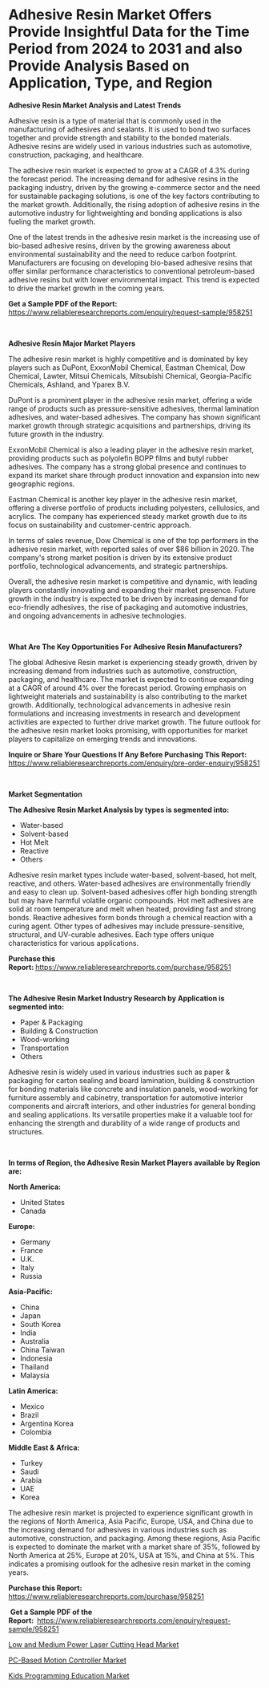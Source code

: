 <p><h1>Adhesive Resin Market Offers Provide Insightful Data for the Time Period from 2024 to 2031 and also Provide Analysis Based on Application, Type, and Region</h1></p><p><strong>Adhesive Resin Market Analysis and Latest Trends</strong></p>
<p><p>Adhesive resin is a type of material that is commonly used in the manufacturing of adhesives and sealants. It is used to bond two surfaces together and provide strength and stability to the bonded materials. Adhesive resins are widely used in various industries such as automotive, construction, packaging, and healthcare.</p><p>The adhesive resin market is expected to grow at a CAGR of 4.3% during the forecast period. The increasing demand for adhesive resins in the packaging industry, driven by the growing e-commerce sector and the need for sustainable packaging solutions, is one of the key factors contributing to the market growth. Additionally, the rising adoption of adhesive resins in the automotive industry for lightweighting and bonding applications is also fueling the market growth.</p><p>One of the latest trends in the adhesive resin market is the increasing use of bio-based adhesive resins, driven by the growing awareness about environmental sustainability and the need to reduce carbon footprint. Manufacturers are focusing on developing bio-based adhesive resins that offer similar performance characteristics to conventional petroleum-based adhesive resins but with lower environmental impact. This trend is expected to drive the market growth in the coming years.</p></p>
<p><strong>Get a Sample PDF of the Report:&nbsp;</strong> <a href="https://www.reliableresearchreports.com/enquiry/request-sample/958251">https://www.reliableresearchreports.com/enquiry/request-sample/958251</a></p>
<p>&nbsp;</p>
<p><strong>Adhesive Resin Major Market Players</strong></p>
<p><p>The adhesive resin market is highly competitive and is dominated by key players such as DuPont, ExxonMobil Chemical, Eastman Chemical, Dow Chemical, Lawter, Mitsui Chemicals, Mitsubishi Chemical, Georgia-Pacific Chemicals, Ashland, and Yparex B.V.</p><p>DuPont is a prominent player in the adhesive resin market, offering a wide range of products such as pressure-sensitive adhesives, thermal lamination adhesives, and water-based adhesives. The company has shown significant market growth through strategic acquisitions and partnerships, driving its future growth in the industry.</p><p>ExxonMobil Chemical is also a leading player in the adhesive resin market, providing products such as polyolefin BOPP films and butyl rubber adhesives. The company has a strong global presence and continues to expand its market share through product innovation and expansion into new geographic regions.</p><p>Eastman Chemical is another key player in the adhesive resin market, offering a diverse portfolio of products including polyesters, cellulosics, and acrylics. The company has experienced steady market growth due to its focus on sustainability and customer-centric approach.</p><p>In terms of sales revenue, Dow Chemical is one of the top performers in the adhesive resin market, with reported sales of over $86 billion in 2020. The company's strong market position is driven by its extensive product portfolio, technological advancements, and strategic partnerships.</p><p>Overall, the adhesive resin market is competitive and dynamic, with leading players constantly innovating and expanding their market presence. Future growth in the industry is expected to be driven by increasing demand for eco-friendly adhesives, the rise of packaging and automotive industries, and ongoing advancements in adhesive technologies.</p></p>
<p>&nbsp;</p>
<p><strong>What Are The Key Opportunities For Adhesive Resin Manufacturers?</strong></p>
<p><p>The global Adhesive Resin market is experiencing steady growth, driven by increasing demand from industries such as automotive, construction, packaging, and healthcare. The market is expected to continue expanding at a CAGR of around 4% over the forecast period. Growing emphasis on lightweight materials and sustainability is also contributing to the market growth. Additionally, technological advancements in adhesive resin formulations and increasing investments in research and development activities are expected to further drive market growth. The future outlook for the adhesive resin market looks promising, with opportunities for market players to capitalize on emerging trends and innovations.</p></p>
<p><strong>Inquire or Share Your Questions If Any Before Purchasing This Report:</strong> <a href="https://www.reliableresearchreports.com/enquiry/pre-order-enquiry/958251">https://www.reliableresearchreports.com/enquiry/pre-order-enquiry/958251</a></p>
<p>&nbsp;</p>
<p><strong>Market Segmentation</strong></p>
<p><strong>The Adhesive Resin Market Analysis by types is segmented into:</strong></p>
<p><ul><li>Water-based</li><li>Solvent-based</li><li>Hot Melt</li><li>Reactive</li><li>Others</li></ul></p>
<p><p>Adhesive resin market types include water-based, solvent-based, hot melt, reactive, and others. Water-based adhesives are environmentally friendly and easy to clean up. Solvent-based adhesives offer high bonding strength but may have harmful volatile organic compounds. Hot melt adhesives are solid at room temperature and melt when heated, providing fast and strong bonds. Reactive adhesives form bonds through a chemical reaction with a curing agent. Other types of adhesives may include pressure-sensitive, structural, and UV-curable adhesives. Each type offers unique characteristics for various applications.</p></p>
<p><strong>Purchase this Report:&nbsp;</strong><a href="https://www.reliableresearchreports.com/purchase/958251">https://www.reliableresearchreports.com/purchase/958251</a></p>
<p>&nbsp;</p>
<p><strong>The Adhesive Resin Market Industry Research by Application is segmented into:</strong></p>
<p><ul><li>Paper & Packaging</li><li>Building & Construction</li><li>Wood-working</li><li>Transportation</li><li>Others</li></ul></p>
<p><p>Adhesive resin is widely used in various industries such as paper & packaging for carton sealing and board lamination, building & construction for bonding materials like concrete and insulation panels, wood-working for furniture assembly and cabinetry, transportation for automotive interior components and aircraft interiors, and other industries for general bonding and sealing applications. Its versatile properties make it a valuable tool for enhancing the strength and durability of a wide range of products and structures.</p></p>
<p>&nbsp;</p>
<p><strong>In terms of Region, the Adhesive Resin Market Players available by Region are:</strong></p>
<p>
    <p> <strong> North America: </strong>
        <ul>
            <li>United States</li>
            <li>Canada</li>
        </ul>
        </p> 
    <p> <strong> Europe: </strong>
        <ul>
            <li>Germany</li>
            <li>France</li>
            <li>U.K.</li>
            <li>Italy</li>
            <li>Russia</li>
        </ul>
        </p> 
    <p> <strong> Asia-Pacific: </strong>
        <ul>
            <li>China</li>
            <li>Japan</li>
            <li>South Korea</li>
            <li>India</li>
            <li>Australia</li>
            <li>China Taiwan</li>
            <li>Indonesia</li>
            <li>Thailand</li>
            <li>Malaysia</li>
        </ul>
        </p> 
    <p> <strong> Latin America: </strong>
        <ul>
            <li>Mexico</li>
            <li>Brazil</li>
            <li>Argentina Korea</li>
            <li>Colombia</li>
        </ul>
        </p> 
    <p> <strong> Middle East & Africa: </strong>
        <ul>
            <li>Turkey</li>
            <li>Saudi</li>
            <li>Arabia</li>
            <li>UAE</li>
            <li>Korea</li>
        </ul>
    </p>
    </p>
<p><p>The adhesive resin market is projected to experience significant growth in the regions of North America, Asia Pacific, Europe, USA, and China due to the increasing demand for adhesives in various industries such as automotive, construction, and packaging. Among these regions, Asia Pacific is expected to dominate the market with a market share of 35%, followed by North America at 25%, Europe at 20%, USA at 15%, and China at 5%. This indicates a promising outlook for the adhesive resin market in the coming years.</p></p>
<p><strong>Purchase this Report: </strong><a href="https://www.reliableresearchreports.com/purchase/958251">https://www.reliableresearchreports.com/purchase/958251</a></p>
<p>&nbsp;<strong>Get a Sample PDF of the Report:&nbsp;&nbsp;</strong><a href="https://www.reliableresearchreports.com/enquiry/request-sample/958251">https://www.reliableresearchreports.com/enquiry/request-sample/958251</a></p>
<p><strong></strong></p>
<p><p><a href="https://view.publitas.com/reportprime-1/low-and-medium-power-laser-cutting-head-market-research-report-reveals-the-latest-trends-and-opportunities-of-this-market-for-period-from-2023-2030/">Low and Medium Power Laser Cutting Head Market</a></p><p><a href="https://view.publitas.com/reportprime-1/pc-based-motion-controller-market-centers-on-aspects-such-as-market-growth-market-share-market-opportunity-and-projected-forecasts-spanning-from-2023-to-2030/">PC-Based Motion Controller Market</a></p><p><a href="https://view.publitas.com/reportprime-1/kids-programming-education-market-size-reflecting-a-forecast-till-2030-market-by-type-by-application-and-by-geography/">Kids Programming Education Market</a></p></p>